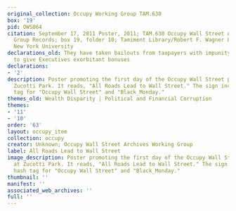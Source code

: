 ```yaml
---
original_collection: Occupy Working Group TAM.630
box: '19'
pid: OWS064
citation: September 17, 2011 Poster, 2011; TAM.630 Occupy Wall Street Archives Working
  Group Records; box 19, folder 10; Tamiment Library/Robert F. Wagner Labor Archives,
  New York University
declarations_old: They have taken bailouts from taxpayers with impunity, and continue
  to give Executives exorbitant bonuses
declarations:
- '2'
description: Poster promoting the first day of the Occupy Wall Street protests at
  Zucotti Park. It reads, "All Roads Lead to Wall Street." The sign includes a hash
  tag for "Occupy Wall Street" and "Black_Monday."
themes_old: Wealth Disparity | Political and Financial Corruption
themes:
- '11'
- '10'
order: '63'
layout: occupy_item
collection: occupy
creator: Unknown; Occupy Wall Street Archives Working Group
label: All Roads Lead to Wall Street
image_description: Poster promoting the first day of the Occupy Wall Street protests
  at Zucotti Park. It reads, "All Roads Lead to Wall Street." The sign includes a
  hash tag for "Occupy Wall Street" and "Black_Monday."
thumbnail: ''
manifest: ''
associated_web_archives: ''
full: ''
---
```

